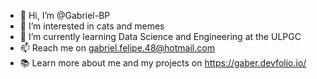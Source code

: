 - 👋 Hi, I’m @Gabriel-BP
- 👀 I’m interested in cats and memes
- 🌱 I’m currently learning Data Science and Engineering at the ULPGC
- 📫 Reach me on gabriel.felipe.48@hotmail.com
- 📚 Learn more about me and my projects on https://gaber.devfolio.io/

<!---
Gabriel-BP/Gabriel-BP is a ✨ special ✨ repository because its `README.md` (this file) appears on your GitHub profile.
You can click the Preview link to take a look at your changes.
--->
